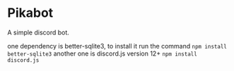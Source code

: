 # Pikabot
A simple discord bot.

one dependency is better-sqlite3, to install it run the command `npm install better-sqlite3`
another one is discord.js version 12+ `npm install discord.js`
